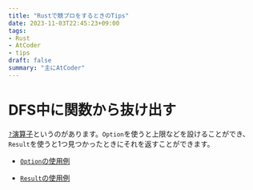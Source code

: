 ```yaml
---
title: "Rustで競プロをするときのTips"
date: 2023-11-03T22:45:23+09:00
tags:
- Rust
- AtCoder
- tips
draft: false
summary: "主にAtCoder"
---
```


# DFS中に関数から抜け出す

[`?`演算子](https://doc.rust-lang.org/rust-by-example/std/result/question_mark.html)というのがあります。`Option`を使うと上限などを設けることができ、`Result`を使うと1つ見つかったときにそれを返すことができます。

* [`Option`の使用例](https://atcoder.jp/contests/abc284/submissions/47185709)

* [`Result`の使用例](https://atcoder.jp/contests/abc305/submissions/47186933)
